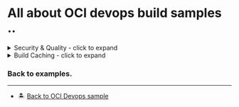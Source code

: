 All about OCI devops build samples ..
=======

<details>
  <summary>Security & Quality - click to expand</summary>

* [Integrate sonarqube with OCI devops build runner.](./oci_buildrunner_with_sonarqube/)

</details>

<details>
  <summary>Build Caching - click to expand</summary>

* [Speed up builds with caching](./oci-build-caching/)

</details>


### Back to examples.
----

- 🏝️ [Back to OCI Devops sample](../README.md)



